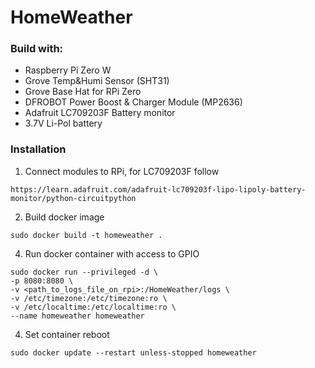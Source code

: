 # HomeWeather

### Build with:
- Raspberry Pi Zero W
- Grove Temp&Humi Sensor (SHT31)
- Grove Base Hat for RPi Zero
- DFROBOT Power Boost & Charger Module (MP2636)
- Adafruit LC709203F Battery monitor
- 3.7V Li-Pol battery

### Installation
1. Connect modules to RPi, for LC709203F follow 
```
https://learn.adafruit.com/adafruit-lc709203f-lipo-lipoly-battery-monitor/python-circuitpython
```

2. Build docker image
```
sudo docker build -t homeweather .
```

4. Run docker container with access to GPIO
```
sudo docker run --privileged -d \
-p 8080:8080 \
-v <path_to_logs_file_on_rpi>:/HomeWeather/logs \
-v /etc/timezone:/etc/timezone:ro \
-v /etc/localtime:/etc/localtime:ro \
--name homeweather homeweather
```

4. Set container reboot
```
sudo docker update --restart unless-stopped homeweather
```